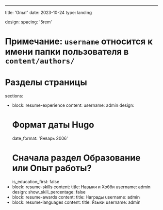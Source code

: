 ---
title: 'Опыт'
date: 2023-10-24
type: landing

design:
  spacing: '5rem'

# Примечание: `username` относится к имени папки пользователя в `content/authors/`

# Разделы страницы
sections:
  - block: resume-experience
    content:
      username: admin
    design:
      # Формат даты Hugo
      date_format: 'Январь 2006'
      # Сначала раздел Образование или Опыт работы?
      is_education_first: false
  - block: resume-skills
    content:
      title: Навыки и Хобби
      username: admin
    design:
      show_skill_percentage: false
  - block: resume-awards
    content:
      title: Награды
      username: admin
  - block: resume-languages
    content:
      title: Языки
      username: admin
